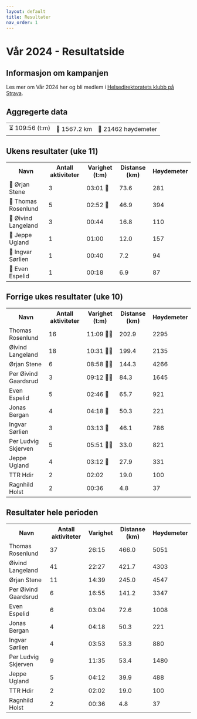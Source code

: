 ```yaml
---
layout: default
title: Resultater
nav_order: 1
---
```


   <div class="page-wrapper">
        <div class="header" id="header">
            <h1>Vår 2024 - Resultatside</h1>
        </div>
        <div class="tile-aggregated" id="info">
            <h2>Informasjon om kampanjen</h2>
            <p>
                Les mer om Vår 2024 her og bli medlem i <a href="https://www.strava.com/clubs/754665">Helsedirektoratets klubb på Strava</a>.
            </p>
        </div>
        <div class="tile-aggregated" id="aggregerte_data">
            <h2>Aggregerte data</h2>
            <table class='table-aggregated'><tr><td>⏳ 109:56 (t:m)</td><td>📏 1567.2 km</td><td>🧗 21462 høydemeter</td></tr></table>
        </div>
        <div class="tile" id="ukens_resultater">
            <h2>Ukens resultater (uke 11)</h2>
            <table class='table'>                         <tr><th>Navn</th>                         <th>Antall aktiviteter</th>                         <th>Varighet (t:m)</th>                         <th>Distanse (km)</th>                         <th>Høydemeter</th></tr><tr><td>🔺 Ørjan Stene</td><td>3</td><td>03:01 🎫</td><td>73.6</td><td>281</td></tr><tr><td>🔻 Thomas Rosenlund</td><td>5</td><td>02:52 🎫</td><td>46.9</td><td>394</td></tr><tr><td>🔻 Øivind Langeland</td><td>3</td><td>00:44 </td><td>16.8</td><td>110</td></tr><tr><td>🔺 Jeppe Ugland</td><td>1</td><td>01:00 </td><td>12.0</td><td>157</td></tr><tr><td>🔺 Ingvar Sørlien</td><td>1</td><td>00:40 </td><td>7.2</td><td>94</td></tr><tr><td>🔻 Even Espelid</td><td>1</td><td>00:18 </td><td>6.9</td><td>87</td></tr></table>
        </div>
        <div class="tile" id="forrige_ukes_resultater">
            <h2>Forrige ukes resultater (uke 10)</h2>
            <table class='table'>                                <tr><th>Navn</th>                                <th>Antall aktiviteter</th>                                <th>Varighet (t:m)</th>                                <th>Distanse (km)</th>                                <th>Høydemeter</th></tr><tr><td>Thomas Rosenlund</td><td>16</td><td>11:09 🎫🎫</td><td>202.9</td><td>2295</td></tr><tr><td>Øivind Langeland</td><td>18</td><td>10:31 🎫🎫</td><td>199.4</td><td>2135</td></tr><tr><td>Ørjan Stene</td><td>6</td><td>08:58 🎫🎫</td><td>144.3</td><td>4266</td></tr><tr><td>Per Øivind Gaardsrud</td><td>3</td><td>09:12 🎫🎫</td><td>84.3</td><td>1645</td></tr><tr><td>Even Espelid</td><td>5</td><td>02:46 🎫</td><td>65.7</td><td>921</td></tr><tr><td>Jonas Bergan</td><td>4</td><td>04:18 🎫</td><td>50.3</td><td>221</td></tr><tr><td>Ingvar Sørlien</td><td>3</td><td>03:13 🎫</td><td>46.1</td><td>786</td></tr><tr><td>Per Ludvig Skjerven</td><td>5</td><td>05:51 🎫🎫</td><td>33.0</td><td>821</td></tr><tr><td>Jeppe Ugland</td><td>4</td><td>03:12 🎫</td><td>27.9</td><td>331</td></tr><tr><td>TTR Hdir</td><td>2</td><td>02:02 </td><td>19.0</td><td>100</td></tr><tr><td>Ragnhild Holst</td><td>2</td><td>00:36 </td><td>4.8</td><td>37</td></tr></table>
        </div>
        <div class="tile" id="resultater_hele_perioden">
            <h2>Resultater hele perioden</h2>
            <table class='table'>                                 <tr><th>Navn</th>                                 <th>Antall aktiviteter</th>                                 <th>Varighet</th>                                 <th>Distanse (km)</th>                                 <th>Høydemeter</th></tr><tr><td>Thomas Rosenlund</td><td>37</td><td>26:15</td><td>466.0</td><td>5051</td></tr><tr><td>Øivind Langeland</td><td>41</td><td>22:27</td><td>421.7</td><td>4303</td></tr><tr><td>Ørjan Stene</td><td>11</td><td>14:39</td><td>245.0</td><td>4547</td></tr><tr><td>Per Øivind Gaardsrud</td><td>6</td><td>16:55</td><td>141.2</td><td>3347</td></tr><tr><td>Even Espelid</td><td>6</td><td>03:04</td><td>72.6</td><td>1008</td></tr><tr><td>Jonas Bergan</td><td>4</td><td>04:18</td><td>50.3</td><td>221</td></tr><tr><td>Ingvar Sørlien</td><td>4</td><td>03:53</td><td>53.3</td><td>880</td></tr><tr><td>Per Ludvig Skjerven</td><td>9</td><td>11:35</td><td>53.4</td><td>1480</td></tr><tr><td>Jeppe Ugland</td><td>5</td><td>04:12</td><td>39.9</td><td>488</td></tr><tr><td>TTR Hdir</td><td>2</td><td>02:02</td><td>19.0</td><td>100</td></tr><tr><td>Ragnhild Holst</td><td>2</td><td>00:36</td><td>4.8</td><td>37</td></tr></table>
        </div>
    </div>